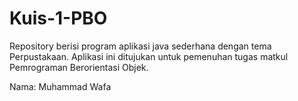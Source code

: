 # Kuis-1-PBO

Repository berisi program aplikasi java sederhana dengan tema Perpustakaan. Aplikasi ini ditujukan untuk pemenuhan tugas matkul Pemrograman Berorientasi Objek.

Nama: Muhammad Wafa
